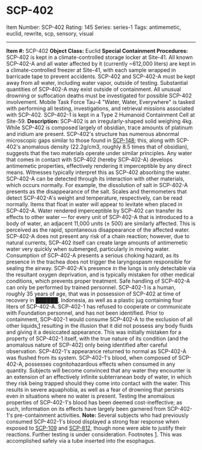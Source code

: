 # SCP-402
Item Number: SCP-402
Rating: 145
Series: series-1
Tags: antimemetic, euclid, rewrite, scp, sensory, visual

---

**Item #:** SCP-402
**Object Class:** Euclid
**Special Containment Procedures:** SCP-402 is kept in a climate-controlled storage locker at Site-41. All known SCP-402-A and all water affected by it (currently ~612,000 liters) are kept in a climate-controlled freezer at Site-41, with each sample wrapped in barricade tape to prevent accidents. SCP-402 and SCP-402-A must be kept away from all water, including water vapor, outside of testing.
Substantial quantities of SCP-402-A may exist outside of containment. All unusual drowning or suffocation deaths must be investigated for possible SCP-402 involvement. Mobile Task Force Tau-4 "Water, Water, Everywhere" is tasked with performing all testing, investigations, and retrieval missions associated with SCP-402.
SCP-402-1 is kept in a Type 2 Humanoid Containment Cell at Site-59.
**Description:** SCP-402 is an irregularly-shaped solid weighing 4kg. While SCP-402 is composed largely of obsidian, trace amounts of platinum and iridium are present. SCP-402's structure has numerous abnormal microscopic gaps similar to those found in [SCP-148](/scp-148); this, along with SCP-402's anomalous density (22.2g/cm3, roughly 8.5 times that of obsidian), suggests that the two materials operate under similar principles.
Any water that comes in contact with SCP-402 (hereby SCP-402-A) develops antimemetic properties, effectively rendering it imperceptible by any direct means. Witnesses typically interpret this as SCP-402 absorbing the water. SCP-402-A can be detected through its interaction with other materials, which occurs normally. For example, the dissolution of salt in SCP-402-A presents as the disappearance of the salt. Scales and thermometers that detect SCP-402-A's weight and temperature, respectively, can be read normally. Items that float in water will appear to levitate when placed in SCP-402-A.
Water rendered imperceptible by SCP-402 can transfer its effects to other water — for every unit of SCP-402-A that is introduced to a body of water, an adjacent 11,000 units (± 500) are similarly affected. This is perceived as the rapid, spontaneous disappearance of the affected water. SCP-402-A does not present any risk of a chain reaction; however, due to natural currents, SCP-402 itself can create large amounts of antimemetic water very quickly when submerged, particularly in moving water.
Consumption of SCP-402-A presents a serious choking hazard, as its presence in the trachea does not trigger the laryngospasm responsible for sealing the airway. SCP-402-A's presence in the lungs is only detectable via the resultant oxygen deprivation, and is typically mistaken for other medical conditions, which prevents proper treatment. Safe handling of SCP-402-A can only be performed by trained personnel.
SCP-402-1 is a human, roughly 35 years of age, that was in possession of SCP-402 at time of recovery in ██████, Indonesia, as well as a plastic jug containing four liters of SCP-402-A. SCP-402-1 has refused to cooperate or communicate with Foundation personnel, and has not been identified. Prior to containment, SCP-402-1 would consume SCP-402-A to the exclusion of all other liquids,[1](javascript:;) resulting in the illusion that it did not possess any body fluids and giving it a desiccated appearance. This was initially mistaken for a property of SCP-402-1 itself, with the true nature of its condition (and the anomalous nature of SCP-402) only being identified after careful observation. SCP-402-1's appearance returned to normal as SCP-402-A was flushed from its system.
SCP-402-1's blood, when composed of SCP-402-A, possesses cognitohazardous effects when consumed in any quantity. Subjects will become convinced that any water they encounter is an extension of an effectively infinite subterranean body of water, in which they risk being trapped should they come into contact with the water. This results in severe aquaphobia, as well as a fear of drowning that persists even in situations where no water is present.
Testing the anomalous properties of SCP-402-1's blood has been deemed cost-ineffective; as such, information on its effects have largely been garnered from SCP-402-1's pre-containment activities.
**Note:** Several subjects who had previously consumed SCP-402-1's blood displayed a strong fear response when exposed to [SCP-109](/scp-109) and [SCP-812](/scp-812), though none were able to justify their reactions. Further testing is under consideration.
Footnotes
[1](javascript:;). This was accomplished safely via a tube inserted into the esophagus.